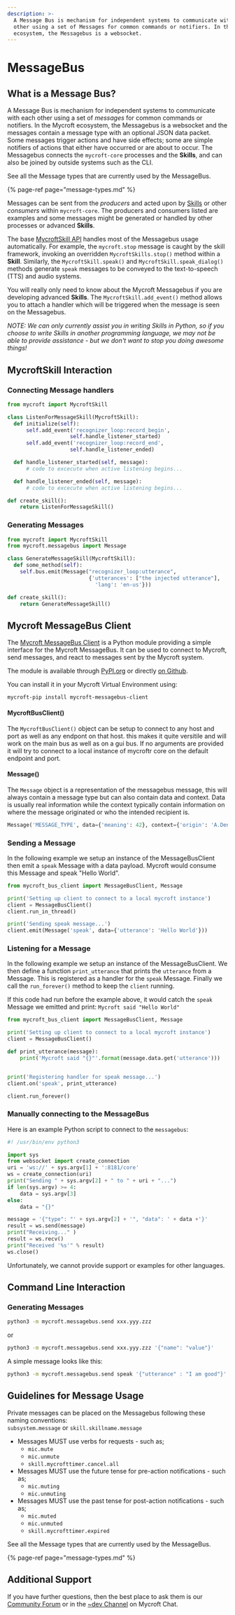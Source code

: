 ```yaml
---
description: >-
  A Message Bus is mechanism for independent systems to communicate with each
  other using a set of Messages for common commands or notifiers. In the Mycroft
  ecosystem, the Messagebus is a websocket.
---
```


# MessageBus

## What is a Message Bus?

A Message Bus is mechanism for independent systems to communicate with each other using a set of _messages_ for common commands or notifiers. In the Mycroft ecosystem, the Messagebus is a websocket and the messages contain a message type with an optional JSON data packet. Some messages trigger actions and have side effects; some are simple notifiers of actions that either have occurred or are about to occur. The Messagebus connects the `mycroft-core` processes and the **Skills**, and can also be joined by outside systems such as the CLI.

See all the Message types that are currently used by the MessageBus.

{% page-ref page="message-types.md" %}

Messages can be sent from the _producers_ and acted upon by [Skills](https://mycroft.ai/documentation/skills) or other _consumers_ within `mycroft-core`. The producers and consumers listed are examples and some messages might be generated or handled by other processes or advanced **Skills**.

The base [MycroftSkill API](http://mycroft-core.readthedocs.io/en/stable/) handles most of the Messagebus usage automatically. For example, the `mycroft.stop` message is caught by the skill framework, invoking an overridden `MycroftSkills.stop()` method within a **Skill**. Similarly, the `MycroftSkill.speak()` and `MycroftSkill.speak_dialog()` methods generate `speak` messages to be conveyed to the text-to-speech \(TTS\) and audio systems.

You will really only need to know about the Mycroft Messagebus if you are developing advanced **Skills**. The `MycroftSkill.add_event()` method allows you to attach a handler which will be triggered when the message is seen on the Messagebus.

_NOTE: We can only currently assist you in writing Skills in Python, so if you choose to write Skills in another programming language, we may not be able to provide assistance - but we don't want to stop you doing awesome things!_

## MycroftSkill Interaction

### Connecting Message handlers

```python
from mycroft import MycroftSkill

class ListenForMessageSkill(MycroftSkill):
  def initialize(self):  
      self.add_event('recognizer_loop:record_begin',  
                    self.handle_listener_started)  
      self.add_event('recognizer_loop:record_end',  
                    self.handle_listener_ended)

  def handle_listener_started(self, message):  
      # code to excecute when active listening begins...

  def handle_listener_ended(self, message):  
      # code to excecute when active listening begins...  

def create_skill():
    return ListenForMessageSkill()
```

### Generating Messages

```python
from mycroft import MycroftSkill
from mycroft.messagebus import Message

class GenerateMessageSkill(MycroftSkill):
  def some_method(self):  
    self.bus.emit(Message("recognizer_loop:utterance",  
                          {'utterances': ["the injected utterance"],  
                            'lang': 'en-us'}))  

def create_skill():
    return GenerateMessageSkill()
```

## Mycroft MessageBus Client

The [Mycroft MessageBus Client](https://github.com/MycroftAI/mycroft-messagebus-client) is a Python module providing a simple interface for the Mycroft MessageBus. It can be used to connect to Mycroft, send messages, and react to messages sent by the Mycroft system.

The module is available through [PyPI.org](https://pypi.org/project/mycroft-messagebus-client/) or directly [on Github](https://github.com/MycroftAI/mycroft-messagebus-client).

You can install it in your Mycroft Virtual Environment using:

```text
mycroft-pip install mycroft-messagebus-client
```

#### MycroftBusClient\(\)

The `MycroftBusClient()` object can be setup to connect to any host and port as well as any endpont on that host. this makes it quite versitile and will work on the main bus as well as on a gui bus. If no arguments are provided it will try to connect to a local instance of mycroftr core on the default endpoint and port.

#### Message\(\)

The `Message` object is a representation of the messagebus message, this will always contain a message type but can also contain data and context. Data is usually real information while the context typically contain information on where the message originated or who the intended recipient is.

```python
Message('MESSAGE_TYPE', data={'meaning': 42}, context={'origin': 'A.Dent'})
```

### Sending a Message

In the following example we setup an instance of the MessageBusClient then emit a `speak` Message with a data payload. Mycroft would consume this Message and speak "Hello World".

```python
from mycroft_bus_client import MessageBusClient, Message

print('Setting up client to connect to a local mycroft instance')
client = MessageBusClient()
client.run_in_thread()

print('Sending speak message...')
client.emit(Message('speak', data={'utterance': 'Hello World'}))
```

### Listening for a Message

In the following example we setup an instance of the MessageBusClient. We then define a function `print_utterance` that prints the `utterance` from a Message. This is registered as a handler for the `speak` Message. Finally we call the `run_forever()` method to keep the `client` running.

If this code had run before the example above, it would catch the `speak` Message we emitted and print: `Mycroft said "Hello World"`

```python
from mycroft_bus_client import MessageBusClient, Message

print('Setting up client to connect to a local mycroft instance')
client = MessageBusClient()

def print_utterance(message):
    print('Mycroft said "{}"'.format(message.data.get('utterance')))


print('Registering handler for speak message...')
client.on('speak', print_utterance)

client.run_forever()
```

### Manually connecting to the MessageBus

Here is an example Python script to connect to the `messagebus`:

```python
#! /usr/bin/env python3

import sys
from websocket import create_connection
uri = 'ws://' + sys.argv[1] + ':8181/core'
ws = create_connection(uri)
print("Sending " + sys.argv[2] + " to " + uri + "...")
if len(sys.argv) >= 4:
    data = sys.argv[3]
else:  
    data = "{}"

message = '{"type": "' + sys.argv[2] + '", "data": ' + data +'}'  
result = ws.send(message)  
print("Receiving..." )
result = ws.recv()  
print("Received '%s'" % result)
ws.close()
```

Unfortunately, we cannot provide support or examples for other languages.

## Command Line Interaction

### Generating Messages

```bash
python3 -m mycroft.messagebus.send xxx.yyy.zzz
```

or

```bash
python3 -m mycroft.messagebus.send xxx.yyy.zzz '{"name": "value"}'
```

A simple message looks like this:
```bash
python3 -m mycroft.messagebus.send speak '{"utterance" : "I am good"}'
```

## Guidelines for Message Usage

Private messages can be placed on the Messagebus following these naming conventions:  
`subsystem.message` or `skill.skillname.message`

* Messages MUST use verbs for requests - such as;  
  * `mic.mute`  
  * `mic.unmute`  
  * `skill.mycrofttimer.cancel.all`
* Messages MUST use the future tense for pre-action notifications - such as;  
  * `mic.muting`  
  * `mic.unmuting`
* Messages MUST use the past tense for post-action notifications - such as;  
  * `mic.muted`  
  * `mic.unmuted`  
  * `skill.mycrofttimer.expired`

See all the Message types that are currently used by the MessageBus.

{% page-ref page="message-types.md" %}

## Additional Support

If you have further questions, then the best place to ask them is our [Community Forum](https://community.mycroft.ai) or in the [~dev Channel](https://chat.mycroft.ai/community/channels/dev) on Mycroft Chat.

